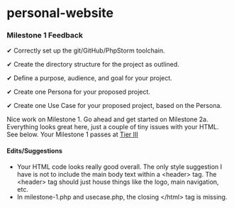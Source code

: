 # personal-website

### Milestone 1 Feedback

&#10004; Correctly set up the git/GitHub/PhpStorm toolchain.

&#10004; Create the directory structure for the project as outlined.

&#10004; Define a purpose, audience, and goal for your project.

&#10004; Create one Persona for your proposed project.

&#10004; Create one Use Case for your proposed project, based on the Persona.

Nice work on Milestone 1. Go ahead and get started on Milestone 2a. Everything looks great here, just a couple of tiny issues with your HTML. See below. Your Milestone 1 passes at [Tier III](https://bootcamp-coders.cnm.edu/projects/personal/rubric/)

#### Edits/Suggestions
- Your HTML code looks really good overall. The only style suggestion I have is not to include the main body text within a &lt;header&gt; tag. The &lt;header&gt; tag should just house things like the logo, main navigation, etc.
- In milestone-1.php and usecase.php, the closing &lt;/html&gt; tag is missing.  
